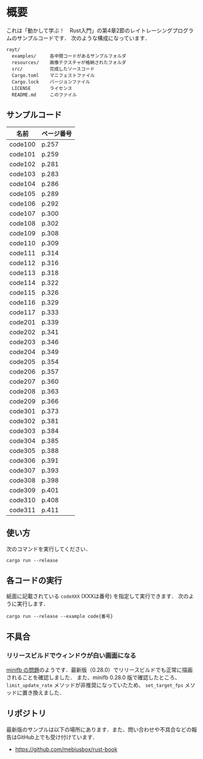 # 概要

これは「動かして学ぶ！　Rust入門」の第4章2節のレイトレーシングプログラムのサンプルコードです．
次のような構成になっています．

```text
rayt/
  examples/     各中間コードがあるサンプルフォルダ
  resources/    画像テクスチャが格納されたフォルダ
  src/          完成したソースコード
  Cargo.toml    マニフェストファイル
  Cargo.lock    バージョンファイル
  LICENSE       ライセンス
  README.md     このファイル
```

## サンプルコード

| 名前    | ページ番号 |
| ------- | ---------- |
| code100 | p.257      |
| code101 | p.259      |
| code102 | p.281      |
| code103 | p.283      |
| code104 | p.286      |
| code105 | p.289      |
| code106 | p.292      |
| code107 | p.300      |
| code108 | p.302      |
| code109 | p.308      |
| code110 | p.309      |
| code111 | p.314      |
| code112 | p.316      |
| code113 | p.318      |
| code114 | p.322      |
| code115 | p.326      |
| code116 | p.329      |
| code117 | p.333      |
| code201 | p.339      |
| code202 | p.341      |
| code203 | p.346      |
| code204 | p.349      |
| code205 | p.354      |
| code206 | p.357      |
| code207 | p.360      |
| code208 | p.363      |
| code209 | p.366      |
| code301 | p.373      |
| code302 | p.381      |
| code303 | p.384      |
| code304 | p.385      |
| code305 | p.388      |
| code306 | p.391      |
| code307 | p.393      |
| code308 | p.398      |
| code309 | p.401      |
| code310 | p.408      |
| code311 | p.411      |

## 使い方

次のコマンドを実行してください．

```shell
cargo run --release
```

## 各コードの実行

紙面に記載されている `codeXXX` (XXXは番号) を指定して実行できます．
次のように実行します．

```shell
cargo run --release --example code{番号}
```

## 不具合

### リリースビルドでウィンドウが白い画面になる

[minifb の問題](https://github.com/emoon/rust_minifb/issues/351)のようです．最新版（0.28.0）でリリースビルドでも正常に描画されることを確認しました．
また、minifb 0.28.0 版で確認したところ、 `limit_update_rate` メソッドが非推奨になっていたため、 `set_target_fps` メソッドに置き換えました．

## リポジトリ

最新版のサンプルは以下の場所にあります．また、問い合わせや不具合などの報告はGitHub上でも受け付けています．

- https://github.com/mebiusbox/rust-book
